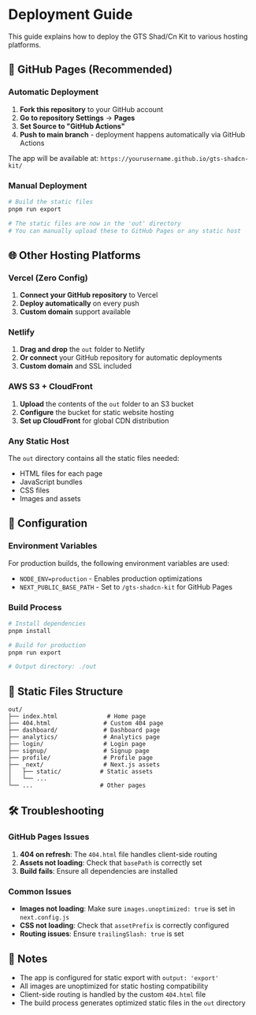 # Deployment Guide

This guide explains how to deploy the GTS Shad/Cn Kit to various hosting platforms.

## 🚀 GitHub Pages (Recommended)

### Automatic Deployment

1. **Fork this repository** to your GitHub account
2. **Go to repository Settings** → **Pages**
3. **Set Source to "GitHub Actions"**
4. **Push to main branch** - deployment happens automatically via GitHub Actions

The app will be available at: `https://yourusername.github.io/gts-shadcn-kit/`

### Manual Deployment

```bash
# Build the static files
pnpm run export

# The static files are now in the 'out' directory
# You can manually upload these to GitHub Pages or any static host
```

## 🌐 Other Hosting Platforms

### Vercel (Zero Config)

1. **Connect your GitHub repository** to Vercel
2. **Deploy automatically** on every push
3. **Custom domain** support available

### Netlify

1. **Drag and drop** the `out` folder to Netlify
2. **Or connect** your GitHub repository for automatic deployments
3. **Custom domain** and SSL included

### AWS S3 + CloudFront

1. **Upload** the contents of the `out` folder to an S3 bucket
2. **Configure** the bucket for static website hosting
3. **Set up CloudFront** for global CDN distribution

### Any Static Host

The `out` directory contains all the static files needed:
- HTML files for each page
- JavaScript bundles
- CSS files
- Images and assets

## 🔧 Configuration

### Environment Variables

For production builds, the following environment variables are used:

- `NODE_ENV=production` - Enables production optimizations
- `NEXT_PUBLIC_BASE_PATH` - Set to `/gts-shadcn-kit` for GitHub Pages

### Build Process

```bash
# Install dependencies
pnpm install

# Build for production
pnpm run export

# Output directory: ./out
```

## 📁 Static Files Structure

```
out/
├── index.html              # Home page
├── 404.html               # Custom 404 page
├── dashboard/             # Dashboard page
├── analytics/             # Analytics page
├── login/                 # Login page
├── signup/                # Signup page
├── profile/               # Profile page
├── _next/                 # Next.js assets
│   ├── static/           # Static assets
│   └── ...
└── ...                   # Other pages
```

## 🛠️ Troubleshooting

### GitHub Pages Issues

1. **404 on refresh**: The `404.html` file handles client-side routing
2. **Assets not loading**: Check that `basePath` is correctly set
3. **Build fails**: Ensure all dependencies are installed

### Common Issues

- **Images not loading**: Make sure `images.unoptimized: true` is set in `next.config.js`
- **CSS not loading**: Check that `assetPrefix` is correctly configured
- **Routing issues**: Ensure `trailingSlash: true` is set

## 📝 Notes

- The app is configured for static export with `output: 'export'`
- All images are unoptimized for static hosting compatibility
- Client-side routing is handled by the custom `404.html` file
- The build process generates optimized static files in the `out` directory

